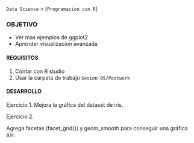 `Data Science` > [`Programacion con R`]

### OBJETIVO
- Ver mas ejemplos de ggplot2 
- Aprender visualizacion avanzada

#### REQUISITOS
1. Contar con R studio
1. Usar la carpeta de trabajo `Sesion-05/Postwork`

#### DESARROLLO
Ejercicio 1.
Mejora la gráfica del dataset de iris.



Ejercicio 2.

Agrega facetas (facet_grid()) y geom_smooth para conseguir una gráfica así: 





